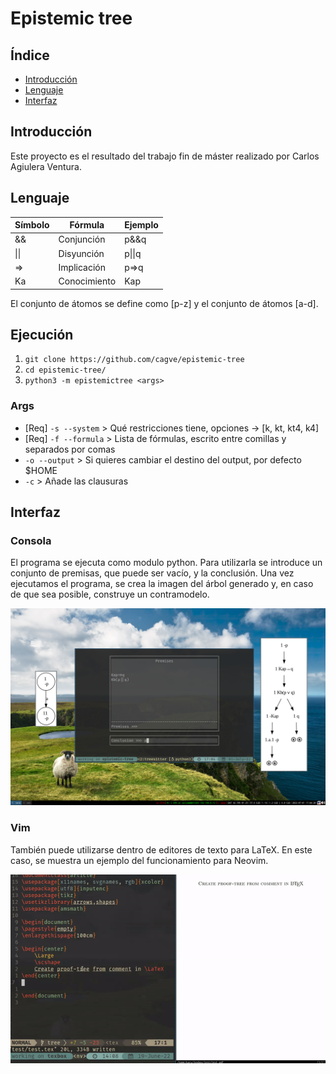 # Epistemic tree
## Índice
* [Introducción](#introducción)
* [Lenguaje](#lenguaje)
* [Interfaz](#Interfaz)


## Introducción
Este proyecto es el resultado del trabajo fin de máster realizado por Carlos
Agiulera Ventura.

## Lenguaje
| Símbolo | Fórmula      | Ejemplo |
|---------|--------------|---------|
| &&      | Conjunción   | p&&q    |
| \|\|      | Disyunción   | p\|\|q    |
| =>      | Implicación  | p=>q    |
| Ka      | Conocimiento | Kap     |

El conjunto de átomos se define como [p-z] y el conjunto de átomos [a-d].

## Ejecución
1. `git clone https://github.com/cagve/epistemic-tree`
2. `cd epistemic-tree/`
3. `python3 -m epistemictree <args>` 

### Args
* [Req] `-s --system` > Qué restricciones tiene, opciones -> [k, kt, kt4, k4]
* [Req] `-f --formula` > Lista de fórmulas, escrito entre comillas y separados por comas
* `-o --output` > Si quieres cambiar el destino del output, por defecto $HOME
* `-c` > Añade las clausuras


## Interfaz
### Consola
El programa se ejecuta como modulo python. Para utilizarla se introduce un
conjunto de premisas, que puede ser vacío, y la conclusión. Una vez ejecutamos
el programa, se crea la imagen del árbol generado y, en caso de que sea posible,
construye un contramodelo.

<p align="center">
  <img src="lib/img/tree.png" alt="Tree">
</p>

### Vim
También puede utilizarse dentro de editores de texto para LaTeX. En este caso,
se muestra un ejemplo del funcionamiento para Neovim. 

<p align="center">
  <img src="lib/img/vim.gif" alt="vim">
</p>

